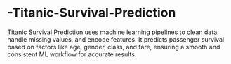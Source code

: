 # -Titanic-Survival-Prediction
Titanic Survival Prediction uses machine learning pipelines to clean data, handle missing values, and encode features. It predicts passenger survival based on factors like age, gender, class, and fare, ensuring a smooth and consistent ML workflow for accurate results.
